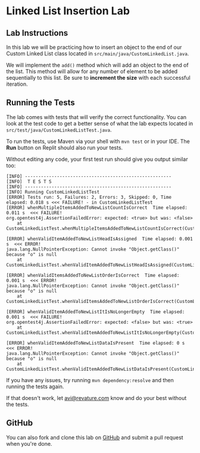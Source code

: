 # Linked List Insertion Lab

## Lab Instructions

In this lab we will be practicing how to insert an object to the end of our Custom Linked List class located in `src/main/java/CustomLinkedList.java`. 

We will implement the `add()` method which will add an object to the end of the list. This method will allow for any number of element to be added sequentially to this list. Be sure to **increment the size** with each successful iteration.

## Running the Tests

The lab comes with tests that will verify the correct functionality. You can look at the test code to get a better sense of what the lab expects located in `src/test/java/CustomLinkedListTest.java`. 

To run the tests, use Maven via your shell with `mvn test` or in your IDE. The **Run** button on Replit should also run your tests. 

Without editing any code, your first test run should give you output similar too:

```
[INFO] -------------------------------------------------------
[INFO]  T E S T S
[INFO] -------------------------------------------------------
[INFO] Running CustomLinkedListTest
[ERROR] Tests run: 5, Failures: 2, Errors: 3, Skipped: 0, Time elapsed: 0.018 s <<< FAILURE! - in CustomLinkedListTest
[ERROR] whenMultipleItemsAddedToNewListCountIsCorrect  Time elapsed: 0.011 s  <<< FAILURE!
org.opentest4j.AssertionFailedError: expected: <true> but was: <false>
	at CustomLinkedListTest.whenMultipleItemsAddedToNewListCountIsCorrect(CustomLinkedListTest.java:85)

[ERROR] whenValidItemAddedToNewListHeadIsAssigned  Time elapsed: 0.001 s  <<< ERROR!
java.lang.NullPointerException: Cannot invoke "Object.getClass()" because "o" is null
	at CustomLinkedListTest.whenValidItemAddedToNewListHeadIsAssigned(CustomLinkedListTest.java:34)

[ERROR] whenValidItemsAddedToNewListOrderIsCorrect  Time elapsed: 0.001 s  <<< ERROR!
java.lang.NullPointerException: Cannot invoke "Object.getClass()" because "o" is null
	at CustomLinkedListTest.whenValidItemsAddedToNewListOrderIsCorrect(CustomLinkedListTest.java:68)

[ERROR] whenValidItemAddedToNewListItIsNoLongerEmpty  Time elapsed: 0.001 s  <<< FAILURE!
org.opentest4j.AssertionFailedError: expected: <false> but was: <true>
	at CustomLinkedListTest.whenValidItemAddedToNewListItIsNoLongerEmpty(CustomLinkedListTest.java:21)

[ERROR] whenValidItemAddedToNewListDataIsPresent  Time elapsed: 0 s  <<< ERROR!
java.lang.NullPointerException: Cannot invoke "Object.getClass()" because "o" is null
	at CustomLinkedListTest.whenValidItemAddedToNewListDataIsPresent(CustomLinkedListTest.java:48)
  ```

If you have any issues, try running `mvn dependency:resolve` and then running the tests again. 

If that doesn't work, let avi@revature.com know and do your best without the tests.

## GitHub

You can also fork and clone this lab on [GitHub](https://github.com/revature-curriculum/linked-list-insertion-lab-java) and submit a pull request when you're done.
